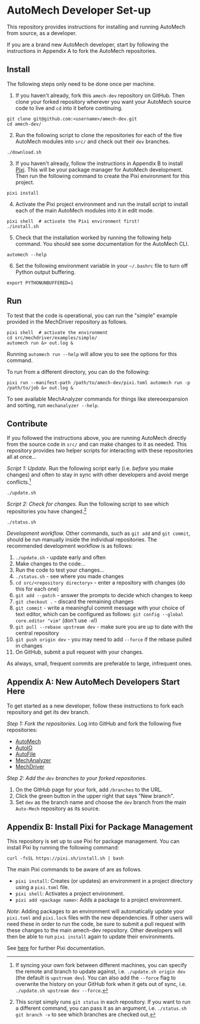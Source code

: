 # AutoMech Developer Set-up

This repository provides instructions for installing and running AutoMech from source,
as a developer.

If you are a brand new AutoMech developer, start by following the instructions in
Appendix A to fork the AutoMech repositories.

## Install

The following steps only need to be done once per machine.

1. If you haven't already, fork this `amech-dev` repository on GitHub.
Then clone your forked repository wherever you want your AutoMech source code to live
and `cd` into it before continuing.
```
git clone git@github.com:<username>/amech-dev.git
cd amech-dev/
```

2. Run the following script to clone the repositories for each of the five AutoMech
modules into `src/` and check out their `dev` branches.
```
./download.sh
```

3. If you haven't already, follow the instructions in Appendix B to install
[Pixi](https://pixi.sh/latest/).
This will be your package manager for AutoMech development.
Then run the following command to create the Pixi environment for this project.
```
pixi install
```

4. Activate the Pixi project environment and run the install script to install each of
the main AutoMech modules into it in edit mode.
```
pixi shell  # activate the Pixi environment first!
./install.sh
```

5. Check that the installation worked by running the following help command.
You should see some documentation for the AutoMech CLI.
```
automech --help
```

6. Set the following environment variable in your `~/.bashrc` file to turn off Python
output buffering.
```
export PYTHONUNBUFFERED=1
```

## Run

To test that the code is operational, you can run the "simple" example provided in the
MechDriver repository as follows.
```
pixi shell  # activate the environment
cd src/mechdriver/examples/simple/
automech run &> out.log &
```
Running `automech run --help` will allow you to see the options for this command.

To run from a different directory, you can do the following:
```
pixi run --manifest-path /path/to/amech-dev/pixi.toml automech run -p /path/to/job &> out.log &
```

To see available MechAnalyzer commands for things like stereoexpansion and sorting, run `mechanalyzer --help`.


## Contribute

If you followed the instructions above, you are running AutoMech directly from the
source code in `src/` and can make changes to it as needed.
This repository provides two helper scripts for interacting with these repositories all at once...

*Script 1: Update.*
Run the following script early (i.e. *before* you make changes) and often to stay in
sync with other developers and avoid merge conflicts.[^1]
```
./update.sh
```

*Script 2: Check for changes.*
Run the following script to see which repositories you have changed.[^2]
```
./status.sh
```

*Development workflow.*
Other commands, such as `git add` and `git commit`, should be run manually inside the
individual repositories.
The recommended development workflow is as follows:

1. `./update.sh` - update early and often
2. Make changes to the code...
3. Run the code to test your changes...
4. `./status.sh` - see where you made changes
5. `cd src/<repository directory>` - enter a repository with changes (do this for each one)
6. `git add --patch` - answer the prompts to decide which changes to keep
7. `git checkout .` - discard the remaining changes
8. `git commit` - write a meaningful commit message with your choice of
text editor, which can be configured as follows: `git config --global core.editor "vim"` (don't use `-m`!)
9. `git pull --rebase upstream dev` - make sure you are up to date with the central
repository
10. `git push origin dev` - you may need to add `--force` if the rebase pulled in changes
11. On GitHub, submit a pull request with your changes.

As always, small, frequent commits are preferable to large, infrequent ones.


## Appendix A: New AutoMech Developers Start Here

To get started as a new developer, follow these instructions to fork each repository and get its dev branch.

*Step 1: Fork the repositories.*
Log into GitHub and fork the following five repositories:

 - [AutoMech](https://github.com/Auto-Mech/autochem)
 - [AutoIO](https://github.com/Auto-Mech/autoio)
 - [AutoFile](https://github.com/Auto-Mech/autofile)
 - [MechAnalyzer](https://github.com/Auto-Mech/mechanalyzer)
 - [MechDriver](https://github.com/Auto-Mech/mechdriver)

*Step 2: Add the `dev` branches to your forked repositories.*

1. On the GitHub page for your fork, add `/branches` to the URL.
2. Click the green button in the upper right that says "New branch".
3. Set `dev` as the branch name and choose the `dev` branch from the main `Auto-Mech` repository as its source.


## Appendix B: Install Pixi for Package Management

This repository is set up to use Pixi for package management.
You can install Pixi by running the following command:
```
curl -fsSL https://pixi.sh/install.sh | bash
```
The main Pixi commands to be aware of are as follows.
- `pixi install`:
Creates (or updates) an environment in a project directory using a `pixi.toml` file.
- `pixi shell`:
Activates a project environment.
- `pixi add <package name>`:
Adds a package to a project environment.

*Note*:
Adding packages to an environment will automatically update your `pixi.toml` and
`pixi.lock` files with the new dependencies.
If other users will need these in order to run the code, be sure to submit a pull
request with these changes to the main amech-dev repository.
Other developers will then be able to run `pixi install` again to update their environments.

See [here](https://pixi.sh/latest/) for further Pixi documentation.


<!-- Footnotes: -->

[^1]: If syncing your own fork between different machines, you can specify the remote and
branch to update against, i.e. `./update.sh origin dev` (the default is `upstream dev`).
You can also add the `--force` flag to overwrite the history on your GitHub fork when it
gets out of sync, i.e.  `./update.sh upstream dev --force`.

[^2]: This script simply runs `git status` in each repository.
If you want to run a different command, you can pass it as an argument, i.e. `./status.sh git branch -v` to see which branches are checked out.